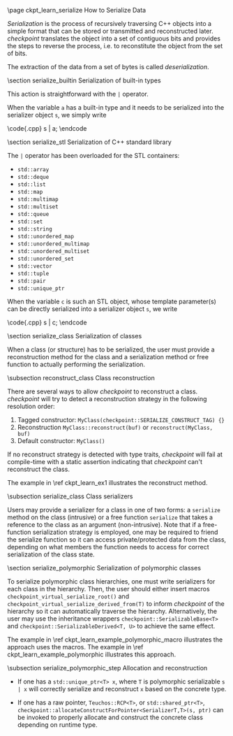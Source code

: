 \page ckpt_learn_serialize How to Serialize Data

*Serialization* is the process of recursively traversing C++ objects into a
simple format that can be stored or transmitted and reconstructed later.
*checkpoint* translates the object into a set of contiguous bits and provides
the steps to reverse the process, i.e. to reconstitute the object from the set
of bits.

The extraction of the data from a set of bytes is called *deserialization*.

\section serialize_builtin Serialization of built-in types

This action is straightforward with the ```|``` operator.

When the variable `a` has a built-in type and it needs to be serialized
into the serializer object `s`, we simply write

\code{.cpp}
s | a;
\endcode

\section serialize_stl Serialization of C++ standard library

The `|` operator has been overloaded for the STL containers:
  - `std::array`
  - `std::deque`
  - `std::list`
  - `std::map`
  - `std::multimap`
  - `std::multiset`
  - `std::queue`
  - `std::set`
  - `std::string`
  - `std::unordered_map`
  - `std::unordered_multimap`
  - `std::unordered_multiset`
  - `std::unordered_set`
  - `std::vector`
  - `std::tuple`
  - `std::pair`
  - `std::unique_ptr`

When the variable `c` is such an STL object, whose template parameter(s) can
be directly serialized into a serializer object `s`, we write

\code{.cpp}
s | c;
\endcode

\section serialize_class Serialization of classes

When a class (or structure) has to be serialized, the user must provide a
reconstruction method for the class and a serialization method or free function
to actually performing the serialization.

\subsection reconstruct_class Class reconstruction

There are several ways to allow *checkpoint* to reconstruct a
class. *checkpoint* will try to detect a reconstruction strategy in the
following resolution order:
  1. Tagged constructor: `MyClass(checkpoint::SERIALIZE_CONSTRUCT_TAG) {}`
  1. Reconstruction `MyClass::reconstruct(buf)` or `reconstruct(MyClass, buf)`
  1. Default constructor: `MyClass()`

If no reconstruct strategy is detected with type traits, *checkpoint* will fail
at compile-time with a static assertion indicating that *checkpoint* can't
reconstruct the class.

The example in \ref ckpt_learn_ex1 illustrates the reconstruct method.

\subsection serialize_class Class serializers

Users may provide a serializer for a class in one of two forms: a `serialize`
method on the class (intrusive) or a free function `serialize` that takes a
reference to the class as an argument (non-intrusive). Note that if a
free-function serialization strategy is employed, one may be required to friend
the serialize function so it can access private/protected data from the class,
depending on what members the function needs to access for correct serialization
of the class state.

\section serialize_polymorphic Serialization of polymorphic classes

To serialize polymorphic class hierarchies, one must write serializers for each
class in the hierarchy. Then, the user should either insert macros
`checkpoint_virtual_serialize_root()` and
`checkpoint_virtual_serialize_derived_from(T)` to inform *checkpoint* of the
hierarchy so it can automatically traverse the hierarchy. Alternatively, the
user may use the inheritance wrappers `checkpoint::SerializableBase<T>` and
`checkpoint::SerializableDerived<T, U>` to achieve the same effect.

The example in \ref ckpt_learn_example_polymorphic_macro illustrates the
approach uses the macros. The example in \ref ckpt_learn_example_polymorphic
illustrates this approach.

\subsection serialize_polymorphic_step Allocation and reconstruction

- If one has a `std::unique_ptr<T> x`, where `T` is polymorphic serializable
  `s | x` will correctly serialize and reconstruct `x` based on the concrete
  type.

- If one has a raw pointer, `Teuchos::RCP<T>`, or `std::shared_ptr<T>`,
   `checkpoint::allocateConstructForPointer<SerializerT,T>(s, ptr)` can be
   invoked to properly allocate and construct the concrete class depending on
   runtime type.
